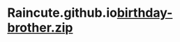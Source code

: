 # Raincute.github.io[birthday-brother.zip](https://github.com/Jforikt/Raincute.github.io/files/7665383/birthday-brother.zip)
